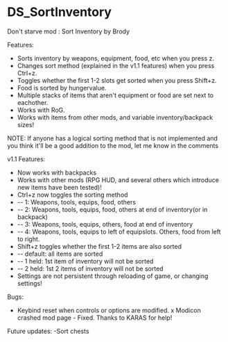 # DS_SortInventory
Don't starve mod : Sort Inventory by Brody

Features:
- Sorts inventory by weapons, equipment, food, etc when you press z.
- Changes sort method (explained in the v1.1 features) when you press Ctrl+z.
- Toggles whether the first 1-2 slots get sorted when you press Shift+z.
- Food is sorted by hungervalue.
- Multiple stacks of items that aren't equipment or food are set next to eachother.
- Works with RoG.
- Works with items from other mods, and variable inventory/backpack sizes!

NOTE: If anyone has a logical sorting method that is not implemented and you think it'll be a good addition to the mod, let me know in the comments

v1.1 Features:
- Now works with backpacks
- Works with other mods (RPG HUD, and several others which introduce new items have been tested)!
- Ctrl+z now toggles the sorting method
- -- 1: Weapons, tools, equips, food, others
- -- 2: Weapons, tools, equips, food, others at end of inventory(or in backpack)
- -- 3: Weapons, tools, equips, others, food at end of inventory
- -- 4: Weapons, tools, equips to left of equipslots. Others, food from left to right.
- Shift+z toggles whether the first 1-2 items are also sorted
- -- default: all items are sorted
- -- 1 held: 1st item of inventory will not be sorted
- -- 2 held: 1st 2 items of inventory will not be sorted
- Settings are not persistent through reloading of game, or changing settings!

Bugs:
- Keybind reset when controls or options are modified.
x Modicon crashed mod page - Fixed. Thanks to KARAS for help!

Future updates:
-Sort chests
